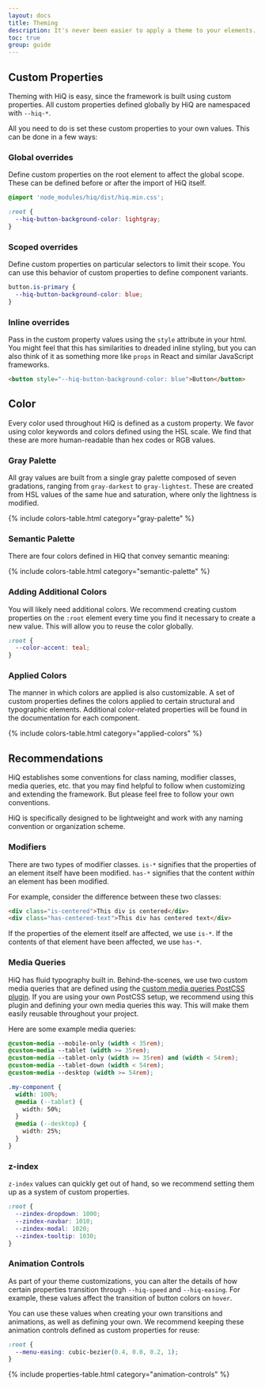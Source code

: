 ```yaml
---
layout: docs
title: Theming
description: It's never been easier to apply a theme to your elements. HiQ uses a system of CSS custom properties to generate its styles. Pass in your values to create the look you want.
toc: true
group: guide
---
```


## Custom Properties

Theming with HiQ is easy, since the framework is built using custom properties. All custom properties defined globally by HiQ are namespaced with `--hiq-*`.

All you need to do is set these custom properties to your own values. This can be done in a few ways:

### Global overrides

Define custom properties on the root element to affect the global scope. These can be defined before or after the import of HiQ itself.

```css
@import 'node_modules/hiq/dist/hiq.min.css';

:root {
  --hiq-button-background-color: lightgray;
}
```

### Scoped overrides

Define custom properties on particular selectors to limit their scope. You can use this behavior of custom properties to define component variants.

```css
button.is-primary {
  --hiq-button-background-color: blue;
}
```

### Inline overrides

Pass in the custom property values using the `style` attribute in your html. You might feel that this has similarities to dreaded inline styling, but you can also think of it as something more like `props` in React and similar JavaScript frameworks.

```html
<button style="--hiq-button-background-color: blue">Button</button>
```

## Color

Every color used throughout HiQ is defined as a custom property. We favor using color keywords and colors defined using the HSL scale. We find that these are more human-readable than hex codes or RGB values.

### Gray Palette

All gray values are built from a single gray palette composed of seven gradations, ranging from `gray-darkest` to `gray-lightest`. These are created from HSL values of the same hue and saturation, where only the lightness is modified.

{% include colors-table.html category="gray-palette" %}


### Semantic Palette

There are four colors defined in HiQ that convey semantic meaning:

{% include colors-table.html category="semantic-palette" %}

### Adding Additional Colors

You will likely need additional colors. We recommend creating custom properties on the `:root` element every time you find it necessary to create a new value. This will allow you to reuse the color globally.

```css
:root {
  --color-accent: teal;
}
```

### Applied Colors

The manner in which colors are applied is also customizable. A set of custom properties defines the colors applied to certain structural and typographic elements. Additional color-related properties will be found in the documentation for each component.

{% include colors-table.html category="applied-colors" %}

## Recommendations

HiQ establishes some conventions for class naming, modifier classes, media queries, etc. that you may find helpful to follow when customizing and extending the framework. But please feel free to follow your own conventions.

HiQ is specifically designed to be lightweight and work with any naming convention or organization scheme.

### Modifiers

There are two types of modifier classes. `is-*` signifies that the properties of an element itself have been modified. `has-*` signifies that the content <em>within</em> an element has been modified.

For example, consider the difference between these two classes:

```html
<div class="is-centered">This div is centered</div>
<div class="has-centered-text">This div has centered text</div>
```

If the properties of the element itself are affected, we use `is-*`. If the contents of that element have been affected, we use `has-*`.

### Media Queries

HiQ has fluid typography built in. Behind-the-scenes, we use two custom media queries that are defined using the [custom media queries PostCSS plugin](https://github.com/postcss/postcss-custom-media). If you are using your own PostCSS setup, we recommend using this plugin and defining your own media queries this way. This will make them easily reusable throughout your project.

Here are some example media queries:

```css
@custom-media --mobile-only (width < 35rem);
@custom-media --tablet (width >= 35rem);
@custom-media --tablet-only (width >= 35rem) and (width < 54rem);
@custom-media --tablet-down (width < 54rem);
@custom-media --desktop (width >= 54rem);

.my-component {
  width: 100%;
  @media (--tablet) {
    width: 50%;
  }
  @media (--desktop) {
    width: 25%;
  }
}
```

### z-index

`z-index` values can quickly get out of hand, so we recommend setting them up as a system of custom properties.

```css
:root {
  --zindex-dropdown: 1000;
  --zindex-navbar: 1010;
  --zindex-modal: 1020;
  --zindex-tooltip: 1030;
}
```

### Animation Controls 

As part of your theme customizations, you can alter the details of how certain properties transition through `--hiq-speed` and `--hiq-easing`. For example, these values affect the transition of button colors on `hover`.

You can use these values when creating your own transitions and animations, as well as defining your own. We recommend keeping these animation controls defined as custom properties for reuse:

```css
:root {
  --menu-easing: cubic-bezier(0.4, 0.0, 0.2, 1);
}
```

{% include properties-table.html category="animation-controls" %}
